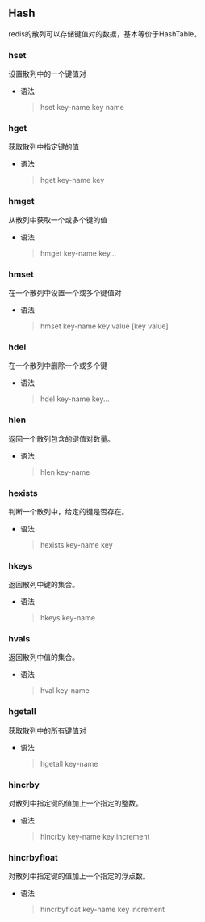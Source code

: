 ## Hash

redis的散列可以存储键值对的数据，基本等价于HashTable。



### hset

设置散列中的一个键值对

- 语法

  > hset  key-name  key  name



### hget

获取散列中指定键的值

- 语法

  > hget  key-name  key



### hmget

从散列中获取一个或多个键的值

- 语法

  > hmget  key-name  key...



### hmset

在一个散列中设置一个或多个键值对

- 语法

  > hmset  key-name  key  value  [key  value]



### hdel

在一个散列中删除一个或多个键

- 语法

  > hdel  key-name  key...



### hlen

返回一个散列包含的键值对数量。

- 语法

  > hlen  key-name



### hexists

判断一个散列中，给定的键是否存在。

- 语法

  > hexists  key-name  key



### hkeys

返回散列中键的集合。

- 语法

  > hkeys  key-name



### hvals

返回散列中值的集合。

- 语法

  > hval  key-name



### hgetall

获取散列中的所有键值对

- 语法

  > hgetall  key-name



### hincrby

对散列中指定键的值加上一个指定的整数。

- 语法

  > hincrby  key-name  key  increment



### hincrbyfloat

对散列中指定键的值加上一个指定的浮点数。

- 语法

  > hincrbyfloat  key-name  key  increment

